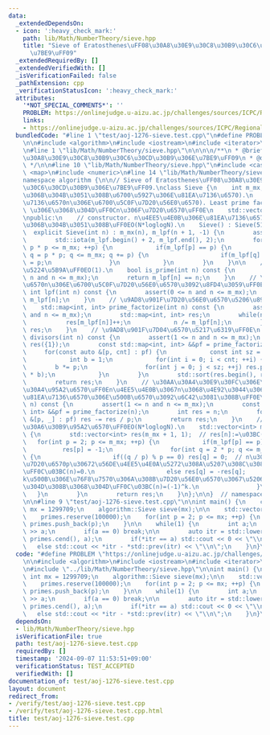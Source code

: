 ```yaml
---
data:
  _extendedDependsOn:
  - icon: ':heavy_check_mark:'
    path: lib/Math/NumberTheory/sieve.hpp
    title: "Sieve of Eratosthenes\uFF08\u30A8\u30E9\u30C8\u30B9\u30C6\u30CD\u30B9\u306E\
      \u7BE9\uFF09"
  _extendedRequiredBy: []
  _extendedVerifiedWith: []
  _isVerificationFailed: false
  _pathExtension: cpp
  _verificationStatusIcon: ':heavy_check_mark:'
  attributes:
    '*NOT_SPECIAL_COMMENTS*': ''
    PROBLEM: https://onlinejudge.u-aizu.ac.jp/challenges/sources/ICPC/Regional/1276
    links:
    - https://onlinejudge.u-aizu.ac.jp/challenges/sources/ICPC/Regional/1276
  bundledCode: "#line 1 \"test/aoj-1276-sieve.test.cpp\"\n#define PROBLEM \"https://onlinejudge.u-aizu.ac.jp/challenges/sources/ICPC/Regional/1276\"\
    \n\n#include <algorithm>\n#include <iostream>\n#include <iterator>\n#include <vector>\n\
    \n#line 1 \"lib/Math/NumberTheory/sieve.hpp\"\n\n\n\n/**\n * @brief Sieve of Eratosthenes\uFF08\
    \u30A8\u30E9\u30C8\u30B9\u30C6\u30CD\u30B9\u306E\u7BE9\uFF09\n * @docs docs/Math/NumberTheory/sieve.md\n\
    \ */\n\n#line 10 \"lib/Math/NumberTheory/sieve.hpp\"\n#include <cassert>\n#include\
    \ <map>\n#include <numeric>\n#line 14 \"lib/Math/NumberTheory/sieve.hpp\"\n\n\
    namespace algorithm {\n\n// Sieve of Eratosthenes\uFF08\u30A8\u30E9\u30C8\u30B9\
    \u30C6\u30CD\u30B9\u306E\u7BE9\uFF09.\nclass Sieve {\n    int m_mx;  // m_mx:=(\u7BE9\
    \u306B\u304B\u3051\u308B\u6700\u5927\u306E\u81EA\u7136\u6570).\n    // m_lpf[n]:=(\u81EA\
    \u7136\u6570n\u306E\u6700\u5C0F\u7D20\u56E0\u6570). Least prime factor. m_lpf[n]==n\
    \ \u306E\u3068\u304D\uFF0Cn\u306F\u7D20\u6570\uFF0E\n    std::vector<int> m_lpf;\n\
    \npublic:\n    // constructor. n\u4EE5\u4E0B\u306E\u81EA\u7136\u6570\u3092\u7BE9\
    \u306B\u304B\u3051\u308B\uFF0EO(N*loglogN).\n    Sieve() : Sieve(51e4) {}\n  \
    \  explicit Sieve(int n) : m_mx(n), m_lpf(n + 1, -1) {\n        assert(n >= 0);\n\
    \        std::iota(m_lpf.begin() + 2, m_lpf.end(), 2);\n        for(int p = 2;\
    \ p * p <= m_mx; ++p) {\n            if(m_lpf[p] == p) {\n                for(int\
    \ q = p * p; q <= m_mx; q += p) {\n                    if(m_lpf[q] == q) m_lpf[q]\
    \ = p;\n                }\n            }\n        }\n    }\n\n    // \u7D20\u6570\
    \u5224\u5B9A\uFF0EO(1).\n    bool is_prime(int n) const {\n        assert(0 <=\
    \ n and n <= m_mx);\n        return m_lpf[n] == n;\n    }\n    // \u81EA\u7136\
    \u6570n\u306E\u6700\u5C0F\u7D20\u56E0\u6570\u3092\u8FD4\u3059\uFF0EO(1).\n   \
    \ int lpf(int n) const {\n        assert(0 <= n and n <= m_mx);\n        return\
    \ m_lpf[n];\n    }\n    // \u9AD8\u901F\u7D20\u56E0\u6570\u5206\u89E3\uFF0EO(logN).\n\
    \    std::map<int, int> prime_factorize(int n) const {\n        assert(1 <= n\
    \ and n <= m_mx);\n        std::map<int, int> res;\n        while(n > 1) {\n \
    \           res[m_lpf[n]]++;\n            n /= m_lpf[n];\n        }\n        return\
    \ res;\n    }\n    // \u9AD8\u901F\u7D04\u6570\u5217\u6319\uFF0E\n    std::vector<int>\
    \ divisors(int n) const {\n        assert(1 <= n and n <= m_mx);\n        std::vector<int>\
    \ res({1});\n        const std::map<int, int> &&pf = prime_factorize(n);\n   \
    \     for(const auto &[p, cnt] : pf) {\n            const int sz = res.size();\n\
    \            int b = 1;\n            for(int i = 0; i < cnt; ++i) {\n        \
    \        b *= p;\n                for(int j = 0; j < sz; ++j) res.push_back(res[j]\
    \ * b);\n            }\n        }\n        std::sort(res.begin(), res.end());\n\
    \        return res;\n    }\n    // \u30AA\u30A4\u30E9\u30FC\u306E\u30D5\u30A1\
    \u30A4\u95A2\u6570\uFF0En\u4EE5\u4E0B\u3067n\u3068\u4E92\u3044\u306B\u7D20\u306A\
    \u81EA\u7136\u6570\u306E\u500B\u6570\u3092\u6C42\u3081\u308B\uFF0E\n    int totient(int\
    \ n) const {\n        assert(1 <= n and n <= m_mx);\n        const std::map<int,\
    \ int> &&pf = prime_factorize(n);\n        int res = n;\n        for(const auto\
    \ &[p, _] : pf) res -= res / p;\n        return res;\n    }\n    // \u30E1\u30D3\
    \u30A6\u30B9\u95A2\u6570\uFF0EO(N*loglogN).\n    std::vector<int> mobius() const\
    \ {\n        std::vector<int> res(m_mx + 1, 1);  // res[n]:=\u03BC(n).\n     \
    \   for(int p = 2; p <= m_mx; ++p) {\n            if(m_lpf[p] == p) {\n      \
    \          res[p] = -1;\n                for(int q = 2 * p; q <= m_mx; q += p)\
    \ {\n                    if((q / p) % p == 0) res[q] = 0;  // n\u304C\u3042\u308B\
    \u7D20\u6570p\u30672\u56DE\u4EE5\u4E0A\u5272\u308A\u5207\u308C\u308B\u3068\u304D\
    \uFF0C\u03BC(n)=0.\n                    else res[q] = -res[q];            // n\u304C\
    k\u500B\u306E\u76F8\u7570\u306A\u308B\u7D20\u56E0\u6570\u3067\u5206\u89E3\u3067\
    \u304D\u308B\u3068\u304D\uFF0C\u03BC(n)=(-1)^k.\n                }\n         \
    \   }\n        }\n        return res;\n    }\n};\n\n}  // namespace algorithm\n\
    \n\n#line 9 \"test/aoj-1276-sieve.test.cpp\"\n\nint main() {\n    constexpr int\
    \ mx = 1299709;\n    algorithm::Sieve sieve(mx);\n\n    std::vector<int> primes;\n\
    \    primes.reserve(100000);\n    for(int p = 2; p <= mx; ++p) {\n        if(sieve.is_prime(p))\
    \ primes.push_back(p);\n    }\n\n    while(1) {\n        int a;\n        std::cin\
    \ >> a;\n        if(a == 0) break;\n\n        auto itr = std::lower_bound(primes.cbegin(),\
    \ primes.cend(), a);\n        if(*itr == a) std::cout << 0 << \"\\n\";\n     \
    \   else std::cout << *itr - *std::prev(itr) << \"\\n\";\n    }\n}\n"
  code: "#define PROBLEM \"https://onlinejudge.u-aizu.ac.jp/challenges/sources/ICPC/Regional/1276\"\
    \n\n#include <algorithm>\n#include <iostream>\n#include <iterator>\n#include <vector>\n\
    \n#include \"../lib/Math/NumberTheory/sieve.hpp\"\n\nint main() {\n    constexpr\
    \ int mx = 1299709;\n    algorithm::Sieve sieve(mx);\n\n    std::vector<int> primes;\n\
    \    primes.reserve(100000);\n    for(int p = 2; p <= mx; ++p) {\n        if(sieve.is_prime(p))\
    \ primes.push_back(p);\n    }\n\n    while(1) {\n        int a;\n        std::cin\
    \ >> a;\n        if(a == 0) break;\n\n        auto itr = std::lower_bound(primes.cbegin(),\
    \ primes.cend(), a);\n        if(*itr == a) std::cout << 0 << \"\\n\";\n     \
    \   else std::cout << *itr - *std::prev(itr) << \"\\n\";\n    }\n}\n"
  dependsOn:
  - lib/Math/NumberTheory/sieve.hpp
  isVerificationFile: true
  path: test/aoj-1276-sieve.test.cpp
  requiredBy: []
  timestamp: '2024-09-07 11:53:51+09:00'
  verificationStatus: TEST_ACCEPTED
  verifiedWith: []
documentation_of: test/aoj-1276-sieve.test.cpp
layout: document
redirect_from:
- /verify/test/aoj-1276-sieve.test.cpp
- /verify/test/aoj-1276-sieve.test.cpp.html
title: test/aoj-1276-sieve.test.cpp
---
```

